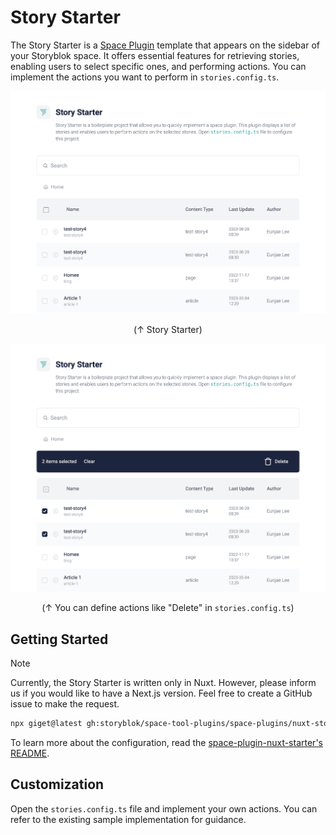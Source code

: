 # Story Starter

The Story Starter is a [Space Plugin](https://www.storyblok.com/docs/plugins/custom-application) template that appears on the sidebar of your Storyblok space. It offers essential features for retrieving stories, enabling users to select specific ones, and performing actions. You can implement the actions you want to perform in `stories.config.ts`.

<p align="center">
  <img src="./docs/screenshot1.png" alt="Screenshot 1" width="600" />
</p>
<p align="center">(↑ Story Starter)</p>

<p align="center">
  <img src="./docs/screenshot2.png" alt="Screenshot 2" width="600" />
</p>
<p align="center">(↑ You can define actions like "Delete" in <code>stories.config.ts</code>)</p>

## Getting Started

> [!NOTE]
> Currently, the Story Starter is written only in Nuxt. However, please inform us if you would like to have a Next.js version. Feel free to create a GitHub issue to make the request.

```sh
npx giget@latest gh:storyblok/space-tool-plugins/space-plugins/nuxt-story-starter YOUR-PROJECT-NAME
```

To learn more about the configuration, read the [space-plugin-nuxt-starter's README](https://github.com/storyblok/space-tool-plugins/blob/main/space-plugin-nuxt-starter/README.md#configuration).

## Customization

Open the `stories.config.ts` file and implement your own actions. You can refer to the existing sample implementation for guidance.
